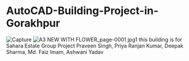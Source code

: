 # AutoCAD-Building-Project-in-Gorakhpur

![Capture](https://user-images.githubusercontent.com/60284448/169464810-ab6c2de9-d27c-4dc1-8552-a62f1cb50f6e.PNG)
![A3 NEW WITH FLOWER_page-0001 jpg1](https://user-images.githubusercontent.com/60284448/169464832-8d0bd67e-aeaa-47d7-9433-edd75dfcb5d5.jpg)
this building is for Sahara Estate Group Project Praveen Singh, Priya Ranjan Kumar, Deepak Sharma, Md. Faiz Imam, Ashwani Yadav
